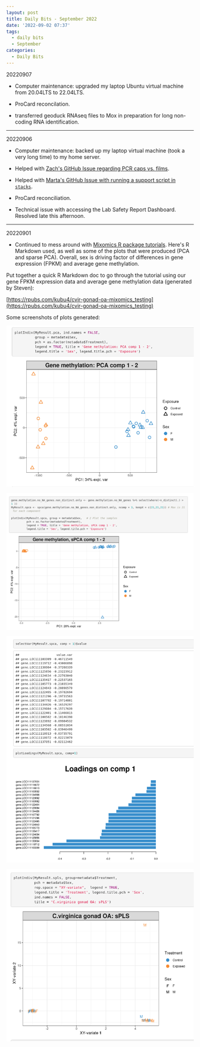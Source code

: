 ```yaml
---
layout: post
title: Daily Bits - September 2022
date: '2022-09-02 07:37'
tags: 
  - daily bits
  - September
categories: 
  - Daily Bits
---
```


20220907

- Computer maintenance: upgraded my laptop Ubuntu virtual machine from 20.04LTS to 22.04LTS.

- ProCard reconcilation.

- transferred geoduck RNAseq files to Mox in preparation for long non-coding RNA identification.

---

20220906

- Computer maintenance: backed up my laptop virtual machine (took a very long time) to my home server.

- Helped with [Zach's GitHub Issue regarding PCR caps vs. films](https://github.com/RobertsLab/resources/issues/1520).

- Helped with [Marta's GitHub Issue with running a support script in `stacks`](https://github.com/RobertsLab/resources/issues/1516#issuecomment-1238614587).

- ProCard reconciliation.

- Technical issue with accessing the Lab Safety Report Dashboard. Resolved late this afternoon.

---

20220901

- Continued to mess around with [Mixomics R package tutorials](https://mixomicsteam.github.io/Bookdown/pls.html). Here's R Markdown used, as well as some of the plots that were produced (PCA and sparse PCA). Overall, sex is driving factor of differences in gene expression (FPKM) and average gene methylation.

Put together a quick R Markdown doc to go through the tutorial using our gene FPKM expression data and average gene methylation data (generated by Steven):

[https://rpubs.com/kubu4/cvir-gonad-oa-mixomics_testing](https://rpubs.com/kubu4/cvir-gonad-oa-mixomics_testing)

Some screenshots of plots generated:

![PCA plot comparing impacts of average gene methylation, OA exposure, and sex. Orange shapes are males. Blue shapes are female. Circles are control water conditions. Triangles are exposed to OA water conditions. Oranges (males) are all grouped together on the left side of the PCA plot. Females are all grouped together on the right side of the PCA plot.](https://github.com/RobertsLab/sams-notebook/blob/master/images/screencaps/20220901-daily_bits-mixomics-gene_methylation-PCA.png?raw=true)

![Sparse PCA plot (sPCA) comparing impacts of average gene methylation, OA exposure, and sex. Orange shapes are males. Blue shapes are female. Circles are control water conditions. Triangles are exposed to OA water conditions. Oranges (males) are all grouped together on the upper left side of the sPCA plot. Females are all grouped together on the upper right side of the sPCA plot. A single, blue triangle is on the bottom right side of the sPCA plot.](https://github.com/RobertsLab/sams-notebook/blob/master/images/screencaps/20220901-daily_bits-mixomics-gene_methylation-sPCA.png?raw=true)


![Screenshot showing list of genes and the sPCA loading values contributing the most to the sPCA Comp 1 from above. List is followed by bar plot to visualize the loadings in the list above.](https://github.com/RobertsLab/sams-notebook/blob/master/images/screencaps/20220901-daily_bits-mixomics-gene_methylation-sPCA-loadings_comp1.png?raw=true)


![A Sparse Projection to Latent Structure (sPLS) plot of C.virginica gonad gene expression (FPKM) values and gene average methylation values. Blue letters are control water conditions. Orange letters are exposed OA water conditions. The letter 'F' represents females. The letter 'M' represents males. All females are tightly clusterd in the lower left corner. All males are tightly clustered in the lower right corner.](https://github.com/RobertsLab/sams-notebook/blob/master/images/screencaps/20220901-daily_bits-mixomics-gene_methylation-sPLS.png?raw=true)